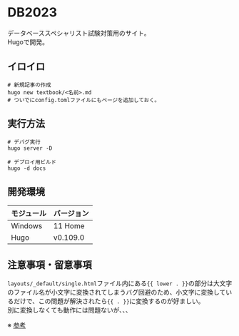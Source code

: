 # DB2023

データベーススペシャリスト試験対策用のサイト。  
Hugoで開発。  

## イロイロ

```shell
# 新規記事の作成
hugo new textbook/<名前>.md
# ついでにconfig.tomlファイルにもページを追加しておく。
```

## 実行方法

```shell
# デバグ実行
hugo server -D

# デプロイ用ビルド
hugo -d docs
```

## 開発環境

| モジュール | バージョン |
| ---- | ---- |
| Windows | 11 Home |
| Hugo | v0.109.0 |

## 注意事項・留意事項

`layouts/_default/single.html`ファイル内にある`{{ lower . }}`の部分は大文字のファイル名が小文字に変換されてしまうバグ回避のため、小文字に変換しているだけで、この問題が解決されたら`{{ . }}`に変換するのが好ましい。  
別に変換しなくても動作には問題ないが、、、  

※ [参考](https://github.com/gohugoio/hugo/issues/7686)  
